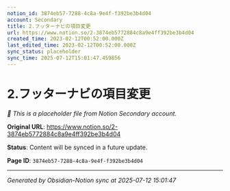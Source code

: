 ```yaml
---
notion_id: 3874eb57-7288-4c8a-9e4f-f392be3b4d04
account: Secondary
title: 2.フッターナビの項目変更
url: https://www.notion.so/2-3874eb5772884c8a9e4ff392be3b4d04
created_time: 2023-02-12T00:52:00.000Z
last_edited_time: 2023-02-12T00:52:00.000Z
sync_status: placeholder
sync_time: 2025-07-12T15:01:47.459856
---
```


# 2.フッターナビの項目変更

*🔄 This is a placeholder file from Notion Secondary account.*

**Original URL**: https://www.notion.so/2-3874eb5772884c8a9e4ff392be3b4d04

**Status**: Content will be synced in a future update.

**Page ID**: `3874eb57-7288-4c8a-9e4f-f392be3b4d04`

---

*Generated by Obsidian-Notion sync at 2025-07-12 15:01:47*
